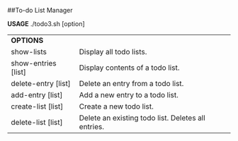 ##To-do List Manager

<b>USAGE</b>
./todo3.sh [option]

<table>
<tr>
<td><b>OPTIONS</b></td>
<td></td>
</tr>
<tr>
<td>show-lists</td>
<td>Display all todo lists.</td>
</tr>
<tr>
<td>show-entries [list]</td>
<td>Display contents of a todo list.</td>
</tr>
<tr>
<td>delete-entry [list]</td>
<td>Delete an entry from a todo list.</td>
</tr>
<tr>
<td>add-entry [list]</td>
<td>Add a new entry to a todo list.</td>
</tr>
<tr>
<td>create-list [list]</td>
<td>Create a new todo list.</td>
</tr>
<tr>
<td>delete-list [list]</td>
<td>Delete an existing todo list. Deletes all entries.</td>
</tr>
</table>

